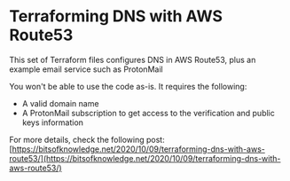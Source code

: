 # Terraforming DNS with AWS Route53

This set of Terraform files configures DNS in AWS Route53, plus an example email service such as ProtonMail

You won't be able to use the code as-is. It requires the following:

* A valid domain name
* A ProtonMail subscription to get access to the verification and public keys information

For more details, check the following post: [https://bitsofknowledge.net/2020/10/09/terraforming-dns-with-aws-route53/](https://bitsofknowledge.net/2020/10/09/terraforming-dns-with-aws-route53/)

